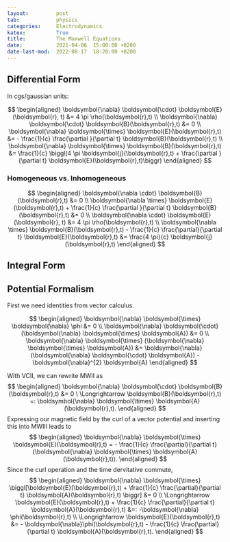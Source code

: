 ```yaml
---
layout:         post
tab:	        physics
categories:     Electrodynamics
katex:          True
title:          The Maxwell Equations
date:           2021-04-06  15:00:00 +0200
date-last-mod:  2022-08-17  18:20:00 +0200
---
```


<!-- <div style="display: none"> -->
<!--   \( -->
<!--   {% include latex-preamble.sty %} -->
<!--   \) -->
<!-- </div> -->

<!-- $$ -->
<!-- \begin{aligned} -->
<!--     \boldsymbol{\nabla \cdot E} &= 4 \pi \rho \\ -->
<!--     \boldsymbol{\nabla \cdot B} &= 0 \\ -->
<!--     \boldsymbol{\nabla \times E} &= -\frac{1}{c} \frac{\partial}{\partial t} \boldsymbol{B} \\ -->
<!--     \boldsymbol{\nabla \times B} &= \frac{1}{c} \biggl(4 \pi \boldsymbol{j} + \frac{\partial}{\partial t} \boldsymbol{E} \biggr) -->
<!-- \end{aligned} -->
<!-- $$ -->

## Differential Form

In cgs/gaussian units:

$$
\begin{aligned}
    \boldsymbol{\nabla} \boldsymbol{\cdot} \boldsymbol{E}(\boldsymbol{r}, t) &= 4 \pi \rho(\boldsymbol{r},t) \\
    \boldsymbol{\nabla} \boldsymbol{\cdot} \boldsymbol{B}(\boldsymbol{r},t) &= 0 \\
    \boldsymbol{\nabla} \boldsymbol{\times} \boldsymbol{E}(\boldsymbol{r},t) &= - \frac{1}{c} \frac{\partial }{\partial t} \boldsymbol{B}(\boldsymbol{r},t) \\
    \boldsymbol{\nabla} \boldsymbol{\times} \boldsymbol{B}(\boldsymbol{r},t) &= \frac{1}{c} \biggl(4 \pi \boldsymbol{j}(\boldsymbol{r},t) + \frac{\partial }{\partial t} \boldsymbol{E}(\boldsymbol{r},t)\biggr)
\end{aligned}
$$

### Homogeneous vs. Inhomogeneous

$$
\begin{aligned}
    \boldsymbol{\nabla \cdot} \boldsymbol{B}(\boldsymbol{r},t) &= 0 \\
    \boldsymbol{\nabla \times} \boldsymbol{E}(\boldsymbol{r},t) + \frac{1}{c} \frac{\partial }{\partial t} \boldsymbol{B}(\boldsymbol{r},t) &= 0 \\
    \boldsymbol{\nabla \cdot} \boldsymbol{E}(\boldsymbol{r}, t) &= 4 \pi \rho(\boldsymbol{r},t) \\
    \boldsymbol{\nabla \times} \boldsymbol{B}(\boldsymbol{r},t) - \frac{1}{c} \frac{\partial}{\partial t} \boldsymbol{E}(\boldsymbol{r},t) &= \frac{4 \pi}{c} \boldsymbol{j}(\boldsymbol{r},t)
\end{aligned}
$$

## Integral Form

## Potential Formalism

First we need identities from vector calculus.

$$
\begin{aligned}
    \boldsymbol{\nabla} \boldsymbol{\times} \boldsymbol{\nabla} \phi &= 0 \\
    \boldsymbol{\nabla} \boldsymbol{\cdot} (\boldsymbol{\nabla} \boldsymbol{\times} \boldsymbol{A}) &= 0 \\
    \boldsymbol{\nabla} \boldsymbol{\times} (\boldsymbol{\nabla} \boldsymbol{\times}  \boldsymbol{A}) &= \boldsymbol{\nabla} (\boldsymbol{\nabla} \boldsymbol{\cdot} \boldsymbol{A}) - \boldsymbol{\nabla}^{2} \boldsymbol{A}
\end{aligned}
$$

With VCII, we can rewrite MWII as
$$
\begin{aligned}
    \boldsymbol{\nabla} \boldsymbol{\cdot} \boldsymbol{B}(\boldsymbol{r},t) &= 0 \ \Longrightarrow \boldsymbol{B}(\boldsymbol{r},t) =: \boldsymbol{\nabla} \boldsymbol{\times} \boldsymbol{A}(\boldsymbol{r},t).
\end{aligned}
$$
Expressing our magnetic field by the curl of a vector potential and inserting this into MWIII leads to
$$
\begin{aligned}
    \boldsymbol{\nabla} \boldsymbol{\times} \boldsymbol{E}(\boldsymbol{r},t) = - \frac{1}{c} \frac{\partial}{\partial t} (\boldsymbol{\nabla} \boldsymbol{\times} \boldsymbol{A}(\boldsymbol{r},t)).
\end{aligned}
$$
Since the curl operation and the time dervitative commute,
$$
\begin{aligned}
    \boldsymbol{\nabla} \boldsymbol{\times} \biggl[\boldsymbol{E}(\boldsymbol{r},t) + \frac{1}{c} \frac{\partial}{\partial t} \boldsymbol{A}(\boldsymbol{r},t) \biggr] &= 0 \\
    \Longrightarrow \boldsymbol{E}(\boldsymbol{r},t) + \frac{1}{c} \frac{\partial}{\partial t} \boldsymbol{A}(\boldsymbol{r},t) &=: -\boldsymbol{\nabla} \phi(\boldsymbol{r},t) \\
    \Longrightarrow \boldsymbol{E}(\boldsymbol{r},t) &= - \boldsymbol{\nabla}\phi(\boldsymbol{r},t) - \frac{1}{c} \frac{\partial}{\partial t} \boldsymbol{A}(\boldsymbol{r},t).
\end{aligned}
$$



<!-- Now, I want to test some of my macros. Let's see, if they work. -->

<!-- $$ -->
<!-- \begin{aligned} -->
<!--     \div{E} &= 4 \pi \rho \\ -->
<!--     \div{B} &= 0 \\ -->
<!--     \curl{E} &= - \frac{1}{c} \pdv{}{}{t} \vb{B} \\ -->
<!--     \curl{B} &= \frac{1}{c} \biggl(4 \pi \vb{j} + \pdv{}{}{t} \vb{E} \biggr) -->
<!-- \end{aligned} -->
<!-- $$ -->

<!-- Let's try the wave equation in one dimension. -->

<!-- <!-1- $$-\frac{1}{c^{2}}\pdv{2}{}{t} \psi(x,t) + \pdv{2}{}{x} \psi(x,t) = 0$$. -1-> -->

<!-- Let's try them step by step. -->

<!-- First, the sets: -->
<!-- $$\N \subset \Z \subset \Q \subset \R \subset \C.$$ -->

<!-- Then, Euler's identity (for `\mathrm{e}` and `\mathrm{i}`). -->
<!-- $$\E^{\I x} = \cos(x) + \I \sin(x).$$ -->

<!-- Then, some vector and vector operations on $\vb{x}, \vb{y} \in \R^{3}$. -->
<!-- Skalarproduct: -->
<!-- $$\vb{x} \cdot \vb{y}.$$ -->
<!-- Vectorproduct: -->
<!-- $$\vb{x} \cp \vb{y} =: \vb{z} \Leftrightarrow \vb{z} \perp \vb{x}, \ \vb{z} \perp \vb{y}.$$ -->
<!-- Unit vector: -->
<!-- $$\vu{e}$$ -->
<!-- Gradient: -->
<!-- $$\grad{\phi}$$ -->
<!-- Divergence: -->
<!-- $$\div{A}$$ -->
<!-- Curl: -->
<!-- $$\curl{A}$$ -->
<!-- Laplacian: -->
<!-- $$\laplacian{\phi}$$ -->
<!-- D'Alembertian: -->
<!-- $$\box{\phi}$$ -->

<!-- Now, some differential and integration operations. -->
<!-- One dimensional integral: -->
<!-- $$\int\limits_{-\infty}^{\infty} \dd{}{x} f(x)$$ -->
<!-- Three dimentional integral: -->
<!-- $$\int\limits_{-\R^{3}} \dd{3}{x} f(\vb{r})$$ -->
<!-- Powered fractional derivative: -->
<!-- $$\dv{n}{f(x)}{x}$$ -->
<!-- Powered partial derivative: -->
<!-- $$\pdv{n}{f(x)}{x}$$ -->


<!-- And, last but not least, again, the Maxwell equations, but with doubled backslash macros (so `\\vb{E}` instead of `\vb{E}`, `\\div{E}` instead of `\div{E}` etc.): -->

<!-- $$ -->
<!-- \begin{aligned} -->
<!--     \\div{E} &= 4 \pi \rho \\ -->
<!--     \\div{B} &= 0 \\ -->
<!--     \\curl{E} &= - \frac{1}{c} \\pdv{}{}{t} \\vb{B} \\ -->
<!--     \\curl{B} &= \frac{1}{c} \biggl(4 \pi \\vb{j} + \\pdv{}{}{t} \\vb{E} \biggr) -->
<!-- \end{aligned} -->
<!-- $$ -->
